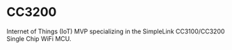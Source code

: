 # CC3200
Internet of Things (IoT) MVP specializing in the SimpleLink CC3100/CC3200 Single Chip WiFi MCU. 
